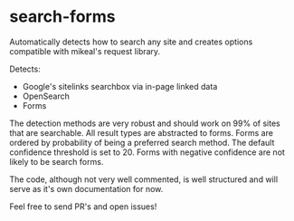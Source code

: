 # search-forms
Automatically detects how to search any site and creates options compatible with mikeal's request library.

Detects:
* Google's sitelinks searchbox via in-page linked data
* OpenSearch
* Forms

The detection methods are very robust and should work on 99% of sites that are searchable.
All result types are abstracted to forms.
Forms are ordered by probability of being a preferred search method.
The default confidence threshold is set to 20.
Forms with negative confidence are not likely to be search forms.

The code, although not very well commented, is well structured and will serve as it's own documentation for now.

Feel free to send PR's and open issues!
